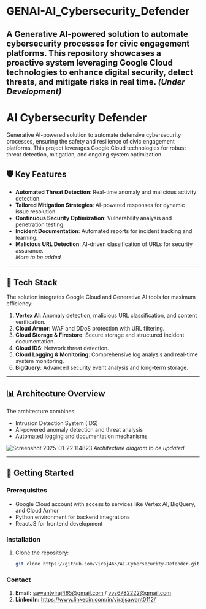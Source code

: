 # GENAI-AI_Cybersecurity_Defender
A Generative AI-powered solution to automate cybersecurity processes for civic engagement platforms. This repository showcases a proactive system leveraging Google Cloud technologies to enhance digital security, detect threats, and mitigate risks in real time. *(Under Development)*
----------------------------------------------------------------------------------------------------------------------------------------------------------------------
# AI Cybersecurity Defender  

Generative AI-powered solution to automate defensive cybersecurity processes, ensuring the safety and resilience of civic engagement platforms. This project leverages Google Cloud technologies for robust threat detection, mitigation, and ongoing system optimization.  

## 🛡️ Key Features  
- **Automated Threat Detection**: Real-time anomaly and malicious activity detection.  
- **Tailored Mitigation Strategies**: AI-powered responses for dynamic issue resolution.  
- **Continuous Security Optimization**: Vulnerability analysis and penetration testing.  
- **Incident Documentation**: Automated reports for incident tracking and learning.  
- **Malicious URL Detection**: AI-driven classification of URLs for security assurance.  
*More to be added*
---

## 🧰 Tech Stack  
The solution integrates Google Cloud and Generative AI tools for maximum efficiency:  
1. **Vertex AI**: Anomaly detection, malicious URL classification, and content verification.  
2. **Cloud Armor**: WAF and DDoS protection with URL filtering.  
3. **Cloud Storage & Firestore**: Secure storage and structured incident documentation.  
4. **Cloud IDS**: Network threat detection.  
5. **Cloud Logging & Monitoring**: Comprehensive log analysis and real-time system monitoring.  
6. **BigQuery**: Advanced security event analysis and long-term storage.

---

## 📊 Architecture Overview  
The architecture combines:  
- Intrusion Detection System (IDS)  
- AI-powered anomaly detection and threat analysis  
- Automated logging and documentation mechanisms  

![Screenshot 2025-01-22 114823](https://github.com/user-attachments/assets/c7182b28-a40b-4774-980e-1f5830211360)
*Architecture diagram to be updated*

---

## 🚀 Getting Started  

### Prerequisites  
- Google Cloud account with access to services like Vertex AI, BigQuery, and Cloud Armor  
- Python environment for backend integrations  
- ReactJS for frontend development  

### Installation  
1. Clone the repository:  
   ```bash  
   git clone https://github.com/Viraj465/AI-Cybersecurity-Defender.git

### Contact
1. **Email:** sawantviraj465@gmail.com / vvs6782222@gmail.com
2. **LinkedIn:** https://www.linkedin.com/in/virajsawant0112/
